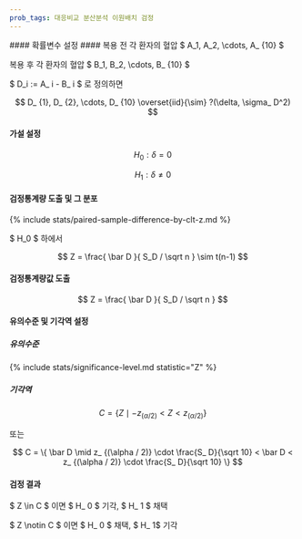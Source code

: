 ```yaml
---
prob_tags: 대응비교 분산분석 이원배치 검정
---
```

<div>
#### 확률변수 설정 ####
복용 전 각 환자의 혈압 $ A_1, A_2, \cdots, A_ {10} $

복용 후 각 환자의 혈압 $ B_1, B_2, \cdots, B_ {10} $

$ D_i := A_ i - B_ i $ 로 정의하면

$$ D_ {1}, D_ {2}, \cdots, D_ {10} \overset{iid}{\sim} ?(\delta, \sigma_ D^2) $$

#### 가설 설정 ####

$$ H_0 : \delta = 0 $$

$$ H_1 : \delta \ne 0 $$

#### 검정통계량 도출 및 그 분포 ####

{% include stats/paired-sample-difference-by-clt-z.md %}

$ H_0 $ 하에서

$$ Z = \frac{ \bar D }{ S_D / \sqrt n } \sim t(n-1) $$

#### 검정통계량값 도출 ####

$$ Z = \frac{ \bar D }{ S_D / \sqrt n } $$

#### 유의수준 및 기각역  설정 ####

##### 유의수준 #####

{% include stats/significance-level.md statistic="Z" %}

##### 기각역 #####

$$ C = \{ Z \mid - z_ {(\alpha / 2)} < Z < z_ {(\alpha / 2)} \} $$

또는

$$ C = \{ \bar D \mid  z_ {(\alpha / 2)} \cdot \frac{S_ D}{\sqrt 10} < \bar D < z_ {(\alpha / 2)} \cdot \frac{S_ D}{\sqrt 10} \} $$

#### 검정 결과 ####
$ Z \in C $ 이면 $ H_ 0 $ 기각, $ H_ 1 $ 채택

$ Z \notin C $ 이면 $ H_ 0 $ 채택, $ H_ 1$ 기각

</div>